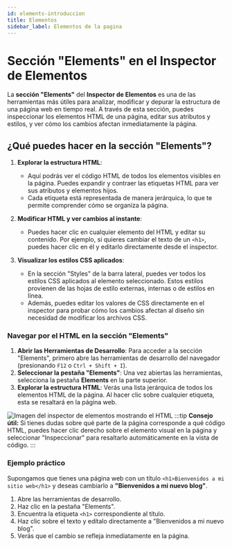 ```yaml
---
id: elements-introduccion
title: Elementos
sidebar_label: Elementos de la pagina
---
```

# Sección "Elements" en el Inspector de Elementos

La **sección "Elements"** del **Inspector de Elementos** es una de las herramientas más útiles para analizar, modificar y depurar la estructura de una página web en tiempo real. A través de esta sección, puedes inspeccionar los elementos HTML de una página, editar sus atributos y estilos, y ver cómo los cambios afectan inmediatamente la página.

## ¿Qué puedes hacer en la sección "Elements"?

1. **Explorar la estructura HTML**:
   - Aquí podrás ver el código HTML de todos los elementos visibles en la página. Puedes expandir y contraer las etiquetas HTML para ver sus atributos y elementos hijos.
   - Cada etiqueta está representada de manera jerárquica, lo que te permite comprender cómo se organiza la página.

2. **Modificar HTML y ver cambios al instante**:
   - Puedes hacer clic en cualquier elemento del HTML y editar su contenido. Por ejemplo, si quieres cambiar el texto de un `<h1>`, puedes hacer clic en él y editarlo directamente desde el inspector.

3. **Visualizar los estilos CSS aplicados**:
   - En la sección "Styles" de la barra lateral, puedes ver todos los estilos CSS aplicados al elemento seleccionado. Estos estilos provienen de las hojas de estilo externas, internas o de estilos en línea.
   - Además, puedes editar los valores de CSS directamente en el inspector para probar cómo los cambios afectan al diseño sin necesidad de modificar los archivos CSS.

### Navegar por el HTML en la sección "Elements"

1. **Abrir las Herramientas de Desarrollo**: Para acceder a la sección "Elements", primero abre las herramientas de desarrollo del navegador (presionando `F12` o `Ctrl + Shift + I`).
2. **Seleccionar la pestaña "Elements"**: Una vez abiertas las herramientas, selecciona la pestaña **Elements** en la parte superior.
3. **Explorar la estructura HTML**: Verás una lista jerárquica de todos los elementos HTML de la página. Al hacer clic sobre cualquier etiqueta, esta se resaltará en la página web.

![Imagen del inspector de elementos mostrando el HTML](/img/path_to_image_1.png)
:::tip
**Consejo útil:** Si tienes dudas sobre qué parte de la página corresponde a qué código HTML, puedes hacer clic derecho sobre el elemento visual en la página y seleccionar "Inspeccionar" para resaltarlo automáticamente en la vista de código.
:::

### Ejemplo práctico

Supongamos que tienes una página web con un título `<h1>Bienvenidos a mi sitio web</h1>` y deseas cambiarlo a **"Bienvenidos a mi nuevo blog"**.

1. Abre las herramientas de desarrollo.
2. Haz clic en la pestaña "Elements".
3. Encuentra la etiqueta `<h1>` correspondiente al título.
4. Haz clic sobre el texto y edítalo directamente a "Bienvenidos a mi nuevo blog".
5. Verás que el cambio se refleja inmediatamente en la página.

